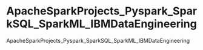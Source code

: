 # ApacheSparkProjects_Pyspark_SparkSQL_SparkML_IBMDataEngineering
ApacheSparkProjects_Pyspark_SparkSQL_SparkML_IBMDataEngineering
